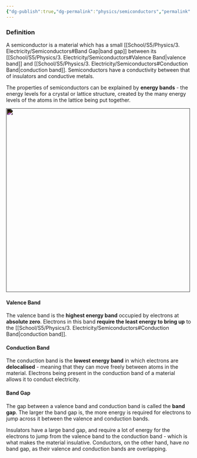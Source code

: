 ```yaml
---
{"dg-publish":true,"dg-permalink":"physics/semiconductors","permalink":"/physics/semiconductors/"}
---
```



### Definition
A semiconductor is a material which has a small [[School/S5/Physics/3. Electricity/Semiconductors#Band Gap\|band gap]] between its [[School/S5/Physics/3. Electricity/Semiconductors#Valence Band\|valence band]] and [[School/S5/Physics/3. Electricity/Semiconductors#Conduction Band\|conduction band]]. Semiconductors have a conductivity between that of insulators and conductive metals.

The properties of semiconductors can be explained by **energy bands** - the energy levels for a crystal or lattice structure, created by the many energy levels of the atoms in the lattice being put together.

<img src="https://energyeducation.ca/wiki/images/thumb/f/f1/2000px-Band_gap_comparison.svg.png/780px-2000px-Band_gap_comparison.svg.png" width="500" style="filter: invert(1)">

#### Valence Band
The valence band is the **highest energy band** occupied by electrons at **absolute zero**. Electrons in this band **require the least energy to bring up** to the [[School/S5/Physics/3. Electricity/Semiconductors#Conduction Band\|conduction band]].

#### Conduction Band
The conduction band is the **lowest energy band** in which electrons are **delocalised** - meaning that they can move freely between atoms in the material. Electrons being present in the conduction band of a material allows it to conduct electricity.

#### Band Gap
The gap between a valence band and conduction band is called the **band gap**. The larger the band gap is, the more energy is required for electrons to jump across it between the valence and conduction bands.

Insulators have a large band gap, and require a lot of energy for the electrons to jump from the valence band to the conduction band - which is what makes the material insulative. Conductors, on the other hand, have *no* band gap, as their valence and conduction bands are overlapping.